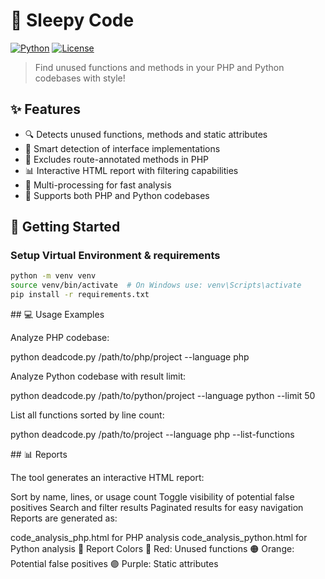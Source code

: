 # 👻 Sleepy Code

[![Python](https://img.shields.io/badge/python-3.7+-blue.svg)](https://www.python.org/downloads/)
[![License](https://img.shields.io/badge/license-MIT-green.svg)](LICENSE)

> Find unused functions and methods in your PHP and Python codebases with style!

## ✨ Features

- 🔍 Detects unused functions, methods and static attributes
- 🎯 Smart detection of interface implementations
- 🚫 Excludes route-annotated methods in PHP
- 📊 Interactive HTML report with filtering capabilities
- 🔄 Multi-processing for fast analysis
- 🐍 Supports both PHP and Python codebases

## 🚀 Getting Started

### Setup Virtual Environment & requirements

```bash
python -m venv venv
source venv/bin/activate  # On Windows use: venv\Scripts\activate
pip install -r requirements.txt
```

## 💻 Usage Examples

Analyze PHP codebase:

python deadcode.py /path/to/php/project --language php

Analyze Python codebase with result limit:

python deadcode.py /path/to/python/project --language python --limit 50

List all functions sorted by line count:

python deadcode.py /path/to/project --language php --list-functions

## 📊 Reports

The tool generates an interactive HTML report:

Sort by name, lines, or usage count
Toggle visibility of potential false positives
Search and filter results
Paginated results for easy navigation
Reports are generated as:

code_analysis_php.html for PHP analysis
code_analysis_python.html for Python analysis
🎨 Report Colors
🔴 Red: Unused functions
🟠 Orange: Potential false positives
🟣 Purple: Static attributes
